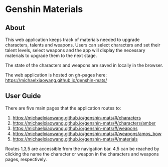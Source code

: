 # Genshin Materials

## About

This web application keeps track of materials needed to upgrade characters, talents and weapons.
Users can select characters and set their talent levels, select weapons and the app will display the necessary materials to upgrade them to the next stage.

The state of the characters and weapons are saved in locally in the browser.

The web application is hosted on gh-pages here: <https://michaelxiaowang.github.io/genshin-mats/>

## User Guide

There are five main pages that the application routes to:

1. <https://michaelxiaowang.github.io/genshin-mats/#/characters>
2. <https://michaelxiaowang.github.io/genshin-mats/#/characters/amber>
3. <https://michaelxiaowang.github.io/genshin-mats/#/weapons>
4. <https://michaelxiaowang.github.io/genshin-mats/#/weapons/amos_bow>
5. <https://michaelxiaowang.github.io/genshin-mats/#/materials>

Routes 1,3,5 are accessible from the navigation bar. 4,5 can be reached by clicking the name the character or weapon in the characters and weapons pages, respectively.
